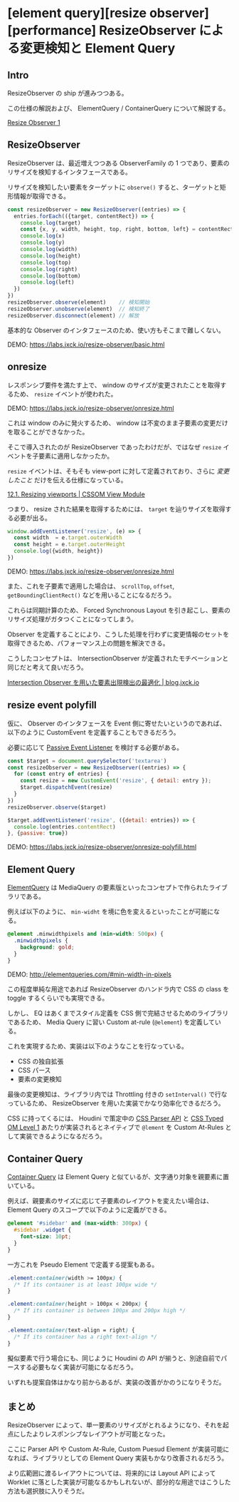 # [element query][resize observer][performance] ResizeObserver による変更検知と Element Query

## Intro

ResizeObserver の ship が進みつつある。

この仕様の解説および、 ElementQuery / ContainerQuery について解説する。

[Resize Observer 1](https://wicg.github.io/ResizeObserver/)


## ResizeObserver

ResizeObserver は、最近増えつつある ObserverFamily の 1 つであり、要素のリサイズを検知するインタフェースである。

リサイズを検知したい要素をターゲットに `observe()` すると、ターゲットと矩形情報が取得できる。


```js
const resizeObserver = new ResizeObserver((entries) => {
  entries.forEach(({target, contentRect}) => {
    console.log(target)
    const {x, y, width, height, top, right, bottom, left} = contentRect
    console.log(x)
    console.log(y)
    console.log(width)
    console.log(height)
    console.log(top)
    console.log(right)
    console.log(bottom)
    console.log(left)
  })
})
resizeObserver.observe(element)    // 検知開始
resizeObserver.unobserve(element)  // 検知終了
resizeObserver.disconnect(element) // 解放
```

基本的な Observer のインタフェースのため、使い方もそこまで難しくない。

DEMO: <https://labs.jxck.io/resize-observer/basic.html>


## onresize

レスポンシブ要件を満たす上で、 window のサイズが変更されたことを取得するため、 `resize` イベントが使われた。

DEMO: <https://labs.jxck.io/resize-observer/onresize.html>

これは window のみに発火するため、 window は不変のまま子要素の変更だけを取ることができなかった。

そこで導入されたのが ResizeObserver であったわけだが、ではなぜ `resize` イベントを子要素に適用しなかったか。

`resize` イベントは、そもそも view-port に対して定義されており、さらに *変更したこと* だけを伝える仕様になっている。

[12.1. Resizing viewports \| CSSOM View Module](https://drafts.csswg.org/cssom-view/#resizing-viewports)

つまり、 resize された結果を取得するためには、 `target` を辿りサイズを取得する必要が出る。


```js
window.addEventListener('resize', (e) => {
  const width  = e.target.outerWidth
  const height = e.target.outerHeight
  console.log({width, height})
})
```

DEMO: <https://labs.jxck.io/resize-observer/onresize.html>

また、これを子要素で適用した場合は、 `scrollTop`, `offset`, `getBoundingClientRect()` などを用いることになるだろう。

これらは同期計算のため、 Forced Synchronous Layout を引き起こし、要素のリサイズ処理がガタつくことになってしまう。

Observer を定義することにより、こうした処理を行わずに変更情報のセットを取得できるため、パフォーマンス上の問題を解決できる。

こうしたコンセプトは、 IntersectionObserver が定義されたモチベーションと同じだと考えて良いだろう。

[Intersection Observer を用いた要素出現検出の最適化 \| blog.jxck.io](https://blog.jxck.io/entries/2016-06-25/intersection-observer.html)


## resize event polyfill

仮に、 Observer のインタフェースを Event 側に寄せたいというのであれば、以下のように CustomEvent を定義することもできるだろう。

必要に応じて [Passive Event Listener](https://blog.jxck.io/entries/2016-06-09/passive-event-listeners.html) を検討する必要がある。


```js
const $target = document.querySelector('textarea')
const resizeObserver = new ResizeObserver((entries) => {
  for (const entry of entries) {
    const resize = new CustomEvent('resize', { detail: entry });
    $target.dispatchEvent(resize)
  }
})
resizeObserver.observe($target)

$target.addEventListener('resize', ({detail: entries}) => {
  console.log(entries.contentRect)
}, {passive: true})
```

DEMO: <https://labs.jxck.io/resize-observer/onresize-polyfill.html>


## Element Query

[ElementQuery](http://elementqueries.com/) は MediaQuery の要素版といったコンセプトで作られたライブラリである。

例えば以下のように、 `min-widht` を境に色を変えるといったことが可能になる。


```css
@element .minwidthpixels and (min-width: 500px) {
  .minwidthpixels {
    background: gold;
  }
}
```

DEMO: <http://elementqueries.com/#min-width-in-pixels>

この程度単純な用途であれば ResizeObserver のハンドラ内で CSS の class を toggle するくらいでも実現できる。

しかし、 EQ はあくまでスタイル定義を CSS 側で完結させるためのライブラリであるため、 Media Query に習い Custom at-rule (`@element`) を定義している。

これを実現するため、実装は以下のようなことを行なっている。

- CSS の独自拡張
- CSS パース
- 要素の変更検知

最後の変更検知は、ライブラリ内では Throttling 付きの `setInterval()` で行なっているため、 ResizeObserver を用いた実装でかなり効率化できるだろう。

CSS に持ってくるには、 Houdini で策定中の [CSS Parser API](https://drafts.css-houdini.org/css-parser-api/) と [CSS Typed OM Level 1](https://drafts.css-houdini.org/css-typed-om/#normalize-var) あたりが実装されるとネイティブで `@lement` を Custom At-Rules として実装できるようになるだろう。


## Container Query

[Container Query](https://au.si/css-container-element-queries) は Element Query と似ているが、文字通り対象を親要素に置いている。

例えば、親要素のサイズに応じて子要素のレイアウトを変えたい場合は、 Element Query のスコープで以下のように定義ができる。


```css
@element '#sidebar' and (max-width: 300px) {
  #sidebar .widget {
    font-size: 10pt;
  }
}
```

一方これを Pseudo Element で定義する提案もある。


```css
.element:container(width >= 100px) {
  /* If its container is at least 100px wide */
}

.element:container(height > 100px < 200px) {
  /* If its container is between 100px and 200px high */
}

.element:container(text-align = right) {
  /* If its container has a right text-align */
}
```

擬似要素で行う場合にも、同じように Houdini の API が揃うと、別途自前でパースする必要もなく実装が可能になるだろう。

いずれも提案自体はかなり前からあるが、実装の改善がかのうになりそうだ。


## まとめ

ResizeObserver によって、単一要素のリサイズがとれるようになり、それを起点にしたよりレスポンシブなレイアウトが可能となった。

ここに Parser API や Custom At-Rule, Custom Puesud Element が実装可能になれば、ライブラリとしての Element Query 実装もかなり改善されるだろう。

より広範囲に渡るレイアウトについては、将来的には Layout API によって Worklet に落とした実装が可能なるかもしれないが、部分的な用途ではこうした方法も選択肢に入りそうだ。
